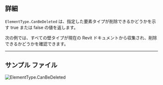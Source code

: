 ## 詳細
`ElementType.CanBeDeleted` は、指定した要素タイプが削除できるかどうかを示す true または false の値を返します。

次の例では、すべての壁タイプが現在の Revit ドキュメントから収集され、削除できるかどうかを確認できます。
___
## サンプル ファイル

![ElementType.CanBeDeleted](./Revit.Elements.ElementType.CanBeDeleted_img.jpg)
